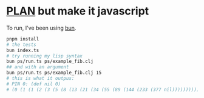 # [PLAN](https://github.com/operating-function/pallas/) but make it javascript

To run, I've been using [bun](https://bun.sh/).

```bash
pnpm install
# the tests
bun index.ts
# try running my lisp syntax
bun ps/run.ts ps/example_fib.clj
## and with an argument
bun ps/run.ts ps/example_fib.clj 15
# this is what it outpus:
# PIN 0: (def nil 0)
# (0 (1 (1 (2 (3 (5 (8 (13 (21 (34 (55 (89 (144 (233 (377 nil)))))))))))))))
```

